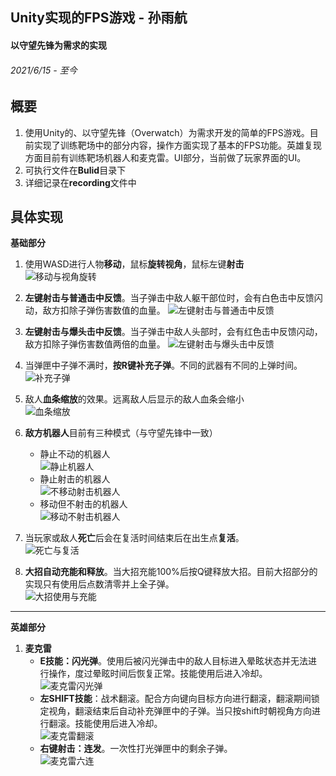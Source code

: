 ## Unity实现的FPS游戏 - 孙雨航
#### 以守望先锋为需求的实现
###### 2021/6/15 - 至今    

**概要**
------------
1. 使用Unity的、以守望先锋（Overwatch）为需求开发的简单的FPS游戏。目前实现了训练靶场中的部分内容，操作方面实现了基本的FPS功能。英雄复现方面目前有训练靶场机器人和麦克雷。UI部分，当前做了玩家界面的UI。  
2. 可执行文件在**Bulid**目录下  
3. 详细记录在**recording**文件中  

**具体实现**
-------
**基础部分**    
1. 使用WASD进行人物**移动**，鼠标**旋转视角**，鼠标左键**射击**   
![移动与视角旋转](gifs/移动与视角旋转.gif "移动与视角旋转")

2. **左键射击与普通击中反馈**。当子弹击中敌人躯干部位时，会有白色击中反馈闪动，敌方扣除子弹伤害数值的血量。
![左键射击与普通击中反馈](gifs/普通击中反馈.gif "普通击中反馈")

3. **左键射击与爆头击中反馈**。当子弹击中敌人头部时，会有红色击中反馈闪动，敌方扣除子弹伤害数值两倍的血量。
![左键射击与爆头击中反馈](gifs/爆头击中反馈.gif "爆头击中反馈")

4. 当弹匣中子弹不满时，**按R键补充子弹**。不同的武器有不同的上弹时间。
![补充子弹](gifs/补充子弹.gif "补充子弹")

5. 敌人**血条缩放**的效果。远离敌人后显示的敌人血条会缩小    
![血条缩放](gifs/血条缩放.gif "血条缩放")

6. **敌方机器人**目前有三种模式（与守望先锋中一致）
    - 静止不动的机器人    
    ![静止机器人](gifs/静止机器人.gif "静止机器人")
    - 静止射击的机器人    
    ![不移动射击机器人](gifs/不移动射击机器人.gif "不移动射击机器人")
    - 移动但不射击的机器人    
    ![移动不射击机器人](gifs/移动不射击机器人.gif "移动不射击机器人")

7. 当玩家或敌人**死亡**后会在复活时间结束后在出生点**复活**。    
![死亡与复活](gifs/死亡与复活.gif "死亡与复活")   
8. **大招自动充能和释放**。当大招充能100%后按Q键释放大招。目前大招部分的实现只有使用后点数清零并上全子弹。    
![大招使用与充能](gifs/大招使用与充能.gif "大招使用与充能")  

-------
**英雄部分**
1. **麦克雷**    
    - **E技能：闪光弹**。使用后被闪光弹击中的敌人目标进入晕眩状态并无法进行操作，度过晕眩时间后恢复正常。技能使用后进入冷却。    
    ![麦克雷闪光弹](gifs/麦克雷-闪光弹.gif "闪光弹效果")  
    - **左SHIFT技能**：战术翻滚。配合方向键向目标方向进行翻滚，翻滚期间锁定视角，翻滚结束后自动补充弹匣中的子弹。当只按shift时朝视角方向进行翻滚。技能使用后进入冷却。    
    ![麦克雷翻滚](gifs/麦克雷-翻滚.gif "战术翻滚效果")  
    - **右键射击：连发**。一次性打光弹匣中的剩余子弹。    
    ![麦克雷六连](gifs/麦克雷-六连.gif "六连效果")  
